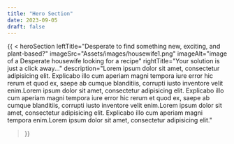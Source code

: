 ```yaml
---
title: "Hero Section"
date: 2023-09-05
draft: false
---
```


{{ < heroSection
leftTitle="Desperate to find something new, exciting, and plant-based?"
imageSrc="Assets/images/housewife1.png"
imageAlt="image of a Desperate housewife looking for a recipe"
rightTitle="Your solution is just a click away..."
description="Lorem ipsum dolor sit amet, consectetur adipisicing elit. Explicabo illo cum aperiam magni tempora iure error hic rerum et quod ex, saepe ab cumque blanditiis, corrupti iusto inventore velit enim.Lorem ipsum dolor sit amet, consectetur adipisicing elit. Explicabo illo cum aperiam magni tempora iure error hic rerum et quod ex, saepe ab cumque blanditiis, corrupti iusto inventore velit enim.Lorem ipsum dolor sit amet, consectetur adipisicing elit. Explicabo illo cum aperiam magni tempora enim.Lorem ipsum dolor sit amet, consectetur adipisicing elit."

> }}
